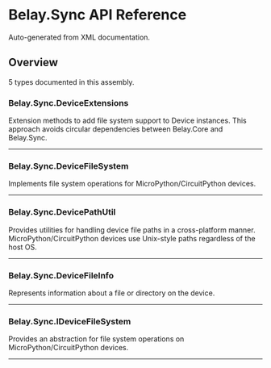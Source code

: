 # Belay.Sync API Reference

Auto-generated from XML documentation.

## Overview

5 types documented in this assembly.

### Belay.Sync.DeviceExtensions

Extension methods to add file system support to Device instances. This approach avoids circular dependencies between Belay.Core and Belay.Sync.

---

### Belay.Sync.DeviceFileSystem

Implements file system operations for MicroPython/CircuitPython devices.

---

### Belay.Sync.DevicePathUtil

Provides utilities for handling device file paths in a cross-platform manner. MicroPython/CircuitPython devices use Unix-style paths regardless of the host OS.

---

### Belay.Sync.DeviceFileInfo

Represents information about a file or directory on the device.

---

### Belay.Sync.IDeviceFileSystem

Provides an abstraction for file system operations on MicroPython/CircuitPython devices.

---

